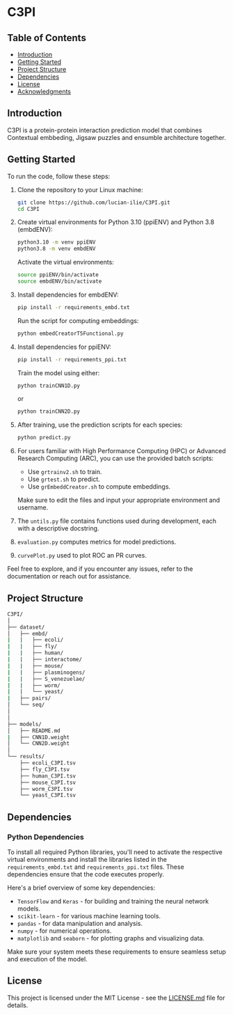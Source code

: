 # C3PI

## Table of Contents

- [Introduction](#introduction)
- [Getting Started](#getting-started)
- [Project Structure](#project-structure)
- [Dependencies](#dependencies)
- [License](#license)
- [Acknowledgments](#acknowledgments)

## Introduction

C3PI is a protein-protein interaction prediction model that combines Contextual embbeding, 
Jigsaw puzzles and ensumble architecture together.


## Getting Started

To run the code, follow these steps:

1. Clone the repository to your Linux machine:

    ```bash
    git clone https://github.com/lucian-ilie/C3PI.git
    cd C3PI
    ```

2. Create virtual environments for Python 3.10 (ppiENV) and Python 3.8 (embdENV):

    ```bash
    python3.10 -m venv ppiENV
    python3.8 -m venv embdENV
    ```

    Activate the virtual environments:

    ```bash
    source ppiENV/bin/activate
    source embdENV/bin/activate
    ```

3. Install dependencies for embdENV:

    ```bash
    pip install -r requirements_embd.txt
    ```

    Run the script for computing embeddings:

    ```bash
    python embedCreatorT5Functional.py
    ```

4. Install dependencies for ppiENV:

    ```bash
    pip install -r requirements_ppi.txt
    ```

    Train the model using either:

    ```bash
    python trainCNN1D.py
    ```

    or

    ```bash
    python trainCNN2D.py
    ```

5. After training, use the prediction scripts for each species:

    ```bash
    python predict.py
    ```

6. For users familiar with High Performance Computing (HPC) or Advanced Research Computing (ARC), you can use the provided batch scripts:

    - Use `grtrainv2.sh` to train.
    - Use `grtest.sh` to predict.
    - Use `grEmbeddCreator.sh` to compute embeddings.

    Make sure to edit the files and input your appropriate environment and username.

7. The `untils.py` file contains functions used during development, each with a descriptive docstring.

8. `evaluation.py` computes metrics for model predictions.

9. `curvePlot.py` used to plot ROC an PR curves.
  

Feel free to explore, and if you encounter any issues, refer to the documentation or reach out for assistance.
   

## Project Structure
```bash
C3PI/
│
├── dataset/
│   ├── embd/
|   |   ├── ecoli/  
|   |   ├── fly/  
|   |   ├── human/  
|   |   ├── interactome/  
|   |   ├── mouse/  
|   |   ├── plasminogens/  
|   |   ├── S_venezuelae/  
|   |   ├── worm/  
|   |   └── yeast/
|   ├── pairs/
│   └── seq/
│  
│
├── models/
│   ├── README.md
|   ├── CNN1D.weight
│   └── CNN2D.weight
│
└── results/
    ├── ecoli_C3PI.tsv  
    ├── fly_C3PI.tsv  
    ├── human_C3PI.tsv  
    ├── mouse_C3PI.tsv  
    ├── worm_C3PI.tsv  
    └── yeast_C3PI.tsv

```
## Dependencies

### Python Dependencies

To install all required Python libraries, you'll need to activate the respective virtual environments and install the libraries listed in the `requirements_embd.txt` and `requirements_ppi.txt` files. These dependencies ensure that the code executes properly.

Here's a brief overview of some key dependencies:

- `TensorFlow` and `Keras` - for building and training the neural network models.
- `scikit-learn` - for various machine learning tools.
- `pandas` - for data manipulation and analysis.
- `numpy` - for numerical operations.
- `matplotlib` and `seaborn` - for plotting graphs and visualizing data.

Make sure your system meets these requirements to ensure seamless setup and execution of the model.

## License

This project is licensed under the MIT License - see the [LICENSE.md](LICENSE.md) file for details.

